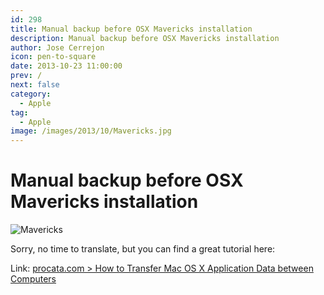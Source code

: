 ```yaml
---
id: 298
title: Manual backup before OSX Mavericks installation
description: Manual backup before OSX Mavericks installation
author: Jose Cerrejon
icon: pen-to-square
date: 2013-10-23 11:00:00
prev: /
next: false
category:
  - Apple
tag:
  - Apple
image: /images/2013/10/Mavericks.jpg
---
```


# Manual backup before OSX Mavericks installation

![Mavericks](/images/2013/10/Mavericks.jpg)

Sorry, no time to translate, but you can find a great tutorial here:

Link: [procata.com > How to Transfer Mac OS X Application Data between Computers](http://www.procata.com/blog/archives/2007/02/16/how-to-transfer-mac-os-x-application-data-between-computers/)